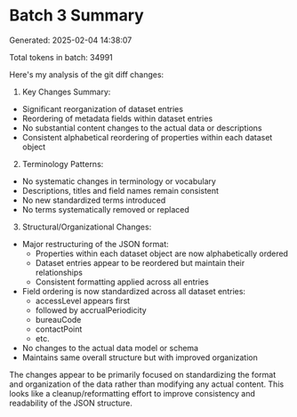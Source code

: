 # Batch 3 Summary

Generated: 2025-02-04 14:38:07

Total tokens in batch: 34991

Here's my analysis of the git diff changes:

1. Key Changes Summary:
- Significant reorganization of dataset entries
- Reordering of metadata fields within dataset entries
- No substantial content changes to the actual data or descriptions
- Consistent alphabetical reordering of properties within each dataset object

2. Terminology Patterns:
- No systematic changes in terminology or vocabulary
- Descriptions, titles and field names remain consistent
- No new standardized terms introduced
- No terms systematically removed or replaced

3. Structural/Organizational Changes:
- Major restructuring of the JSON format:
  - Properties within each dataset object are now alphabetically ordered
  - Dataset entries appear to be reordered but maintain their relationships
  - Consistent formatting applied across all entries
- Field ordering is now standardized across all dataset entries:
  - accessLevel appears first
  - followed by accrualPeriodicity
  - bureauCode
  - contactPoint
  - etc.
- No changes to the actual data model or schema
- Maintains same overall structure but with improved organization

The changes appear to be primarily focused on standardizing the format and organization of the data rather than modifying any actual content. This looks like a cleanup/reformatting effort to improve consistency and readability of the JSON structure.